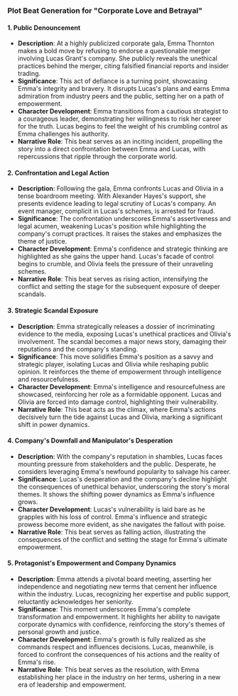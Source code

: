 ### Plot Beat Generation for "Corporate Love and Betrayal"

#### 1. Public Denouncement
- **Description**: At a highly publicized corporate gala, Emma Thornton makes a bold move by refusing to endorse a questionable merger involving Lucas Grant's company. She publicly reveals the unethical practices behind the merger, citing falsified financial reports and insider trading.
- **Significance**: This act of defiance is a turning point, showcasing Emma's integrity and bravery. It disrupts Lucas's plans and earns Emma admiration from industry peers and the public, setting her on a path of empowerment.
- **Character Development**: Emma transitions from a cautious strategist to a courageous leader, demonstrating her willingness to risk her career for the truth. Lucas begins to feel the weight of his crumbling control as Emma challenges his authority.
- **Narrative Role**: This beat serves as an inciting incident, propelling the story into a direct confrontation between Emma and Lucas, with repercussions that ripple through the corporate world.

#### 2. Confrontation and Legal Action
- **Description**: Following the gala, Emma confronts Lucas and Olivia in a tense boardroom meeting. With Alexander Hayes's support, she presents evidence leading to legal scrutiny of Lucas's company. An event manager, complicit in Lucas's schemes, is arrested for fraud.
- **Significance**: The confrontation underscores Emma's assertiveness and legal acumen, weakening Lucas's position while highlighting the company's corrupt practices. It raises the stakes and emphasizes the theme of justice.
- **Character Development**: Emma's confidence and strategic thinking are highlighted as she gains the upper hand. Lucas's facade of control begins to crumble, and Olivia feels the pressure of their unraveling schemes.
- **Narrative Role**: This beat serves as rising action, intensifying the conflict and setting the stage for the subsequent exposure of deeper scandals.

#### 3. Strategic Scandal Exposure
- **Description**: Emma strategically releases a dossier of incriminating evidence to the media, exposing Lucas's unethical practices and Olivia's involvement. The scandal becomes a major news story, damaging their reputations and the company's standing.
- **Significance**: This move solidifies Emma's position as a savvy and strategic player, isolating Lucas and Olivia while reshaping public opinion. It reinforces the theme of empowerment through intelligence and resourcefulness.
- **Character Development**: Emma's intelligence and resourcefulness are showcased, reinforcing her role as a formidable opponent. Lucas and Olivia are forced into damage control, highlighting their vulnerability.
- **Narrative Role**: This beat acts as the climax, where Emma's actions decisively turn the tide against Lucas and Olivia, marking a significant shift in power dynamics.

#### 4. Company's Downfall and Manipulator's Desperation
- **Description**: With the company's reputation in shambles, Lucas faces mounting pressure from stakeholders and the public. Desperate, he considers leveraging Emma's newfound popularity to salvage his career.
- **Significance**: Lucas's desperation and the company's decline highlight the consequences of unethical behavior, underscoring the story's moral themes. It shows the shifting power dynamics as Emma's influence grows.
- **Character Development**: Lucas's vulnerability is laid bare as he grapples with his loss of control. Emma's influence and strategic prowess become more evident, as she navigates the fallout with poise.
- **Narrative Role**: This beat serves as falling action, illustrating the consequences of the conflict and setting the stage for Emma's ultimate empowerment.

#### 5. Protagonist's Empowerment and Company Dynamics
- **Description**: Emma attends a pivotal board meeting, asserting her independence and negotiating new terms that cement her influence within the industry. Lucas, recognizing her expertise and public support, reluctantly acknowledges her seniority.
- **Significance**: This moment underscores Emma's complete transformation and empowerment. It highlights her ability to navigate corporate dynamics with confidence, reinforcing the story's themes of personal growth and justice.
- **Character Development**: Emma's growth is fully realized as she commands respect and influences decisions. Lucas, meanwhile, is forced to confront the consequences of his actions and the reality of Emma's rise.
- **Narrative Role**: This beat serves as the resolution, with Emma establishing her place in the industry on her terms, ushering in a new era of leadership and empowerment.